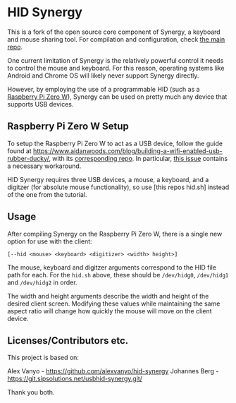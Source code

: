 # HID Synergy

This is a fork of the open source core component of Synergy, a keyboard
and mouse sharing tool.
For compilation and configuration, check
[the main repo](https://github.com/symless/synergy-core).

One current limitation of Synergy is the relatively powerful control it
needs to control the mouse and keyboard. For this reason, operating
systems like Android and Chrome OS will likely never support Synergy
directly.

However, by employing the use of a programmable HID (such as a
[Raspberry Pi Zero W](https://www.raspberrypi.org/products/raspberry-pi-zero-w/)),
Synergy can be used on pretty much any device that supports USB devices.

## Raspberry Pi Zero W Setup

To setup the Raspberry Pi Zero W to act as a USB device, follow the
guide found at https://www.aidanwoods.com/blog/building-a-wifi-enabled-usb-rubber-ducky/,
with its [corresponding repo](https://github.com/aidantwoods/RPi0w-keyboard).
In particular, [this issue](https://github.com/aidantwoods/RPi0w-keyboard/issues/1)
contains a necessary workaround.

HID Synergy requires three USB devices, a mouse, a keyboard, and a
digitzer (for absolute mouse functionality), so use
[this repos hid.sh] instead of the one from the tutorial.

## Usage

After compiling Synergy on the Raspberry Pi Zero W, there is a single
new option for use with the client:

```[--hid <mouse> <keyboard> <digitizer> <width> height>]```

The mouse, keyboard and digitzer arguments correspond to the HID file
path for each. For the `hid.sh` above, these should be `/dev/hidg0`,
`/dev/hidg1` and `/dev/hidg2` in order.

The width and height arguments describe the width and height of the
desired client screen. Modifying these values while maintaining the
same aspect ratio will change how quickly the mouse will move on the
client device.

## Licenses/Contributors etc. 

This project is based on:

Alex Vanyo - https://github.com/alexvanyo/hid-synergy
Johannes Berg - https://git.sipsolutions.net/usbhid-synergy.git/

Thank you both. 



